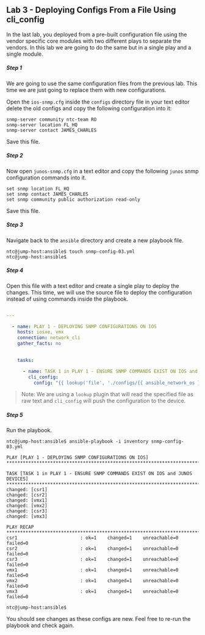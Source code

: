 ## Lab 3 - Deploying Configs From a File Using cli_config


In the last lab, you deployed from a pre-built configuration file using the vendor specific core modules with two different plays to separate the vendors.
In this lab we are going to do the same but in a single play and a single module.


##### Step 1

We are going to use the same configuration files from the previous lab. This time we are just going to replace them with new configurations.

Open the `ios-snmp.cfg` inside the `configs` directory file in your text editor delete the old configs and copy the following configuration into it:

```
snmp-server community ntc-team RO
snmp-server location FL_HQ        
snmp-server contact JAMES_CHARLES 
``` 

Save this file.


##### Step 2

Now open `junos-snmp.cfg` in a text editor and copy the following `junos` snmp configuration commands into it.

```
set snmp location FL_HQ
set snmp contact JAMES_CHARLES
set snmp community public authorization read-only
```

Save this file.

##### Step 3

Navigate back to the `ansible` directory and create a new playbook file.

```
ntc@jump-host:ansible$ touch snmp-config-03.yml
ntc@jump-host:ansible$
```

##### Step 4

Open this file with a text editor and create a single play to deploy the changes.
This time, we will use the source file to deploy the configuration instead of using commands inside the playbook.


```yaml

---

  - name: PLAY 1 - DEPLOYING SNMP CONFIGURATIONS ON IOS
    hosts: iosxe, vmx
    connection: network_cli
    gather_facts: no
  

    tasks:

      - name: TASK 1 in PLAY 1 - ENSURE SNMP COMMANDS EXIST ON IOS and JUNOS DEVICES
        cli_config:
          config: "{{ lookup('file', './configs/{{ ansible_network_os }}-snmp.cfg') }}"
```
>Note: We are using a `lookup` plugin that will read the specified file as raw text and `cli_config` will push the configuration to the device.

##### Step 5

Run the playbook.


```
ntc@jump-host:ansible$ ansible-playbook -i inventory snmp-config-03.yml

PLAY [PLAY 1 - DEPLOYING SNMP CONFIGURATIONS ON IOS] ******************************************************************************************************************

TASK [TASK 1 in PLAY 1 - ENSURE SNMP COMMANDS EXIST ON IOS and JUNOS DEVICES] *****************************************************************************************
changed: [csr1]
changed: [csr2]
changed: [vmx1]
changed: [vmx2]
changed: [csr3]
changed: [vmx3]

PLAY RECAP ************************************************************************************************************************************************************
csr1                       : ok=1    changed=1    unreachable=0    failed=0
csr2                       : ok=1    changed=1    unreachable=0    failed=0
csr3                       : ok=1    changed=1    unreachable=0    failed=0
vmx1                       : ok=1    changed=1    unreachable=0    failed=0
vmx2                       : ok=1    changed=1    unreachable=0    failed=0
vmx3                       : ok=1    changed=1    unreachable=0    failed=0 

ntc@jump-host:ansible$
```

You should see changes as these configs are new.  Feel free to re-run the playbook and check again.